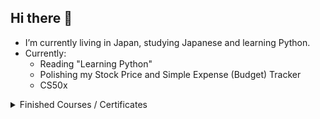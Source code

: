 ## Hi there 👋
- I’m currently living in Japan, studying Japanese and learning Python.
- Currently:
  - Reading "Learning Python"
  - Polishing my Stock Price and Simple Expense (Budget) Tracker
  - CS50x

<details>
<summary>Finished Courses / Certificates </summary>

1. [CS50P](https://certificates.cs50.io/8a143a18-21ad-42ef-bff1-30e2ceeea37b.pdf?size=letter)
2. WIP

</details>
    

<!--
**DruadanJP/DruadanJP** is a ✨ _special_ ✨ repository because its `README.md` (this file) appears on your GitHub profile.

Here are some ideas to get you started:

- 🔭 I’m currently working on ...
- 🌱 I’m currently learning ...
- 👯 I’m looking to collaborate on ...
- 🤔 I’m looking for help with ...
- 💬 Ask me about ...
- 📫 How to reach me: ...
- 😄 Pronouns: ...
- ⚡ Fun fact: ...
-->
